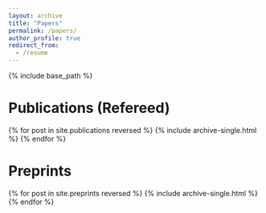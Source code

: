 ```yaml
---
layout: archive
title: "Papers"
permalink: /papers/
author_profile: true
redirect_from:
  - /resume
---
```


{% include base_path %}

# Publications (Refereed)

{% for post in site.publications reversed %}
  {% include archive-single.html %}
{% endfor %}

# Preprints

{% for post in site.preprints reversed %}
  {% include archive-single.html %}
{% endfor %}

